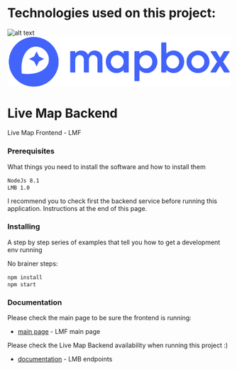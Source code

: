 # Technologies used on this project:
![alt text](https://cdn-images-1.medium.com/max/800/0*1mIsnQEieZm9JAGS.png)
![alt text](https://raw.githubusercontent.com/mapbox/mapbox-gl-js/HEAD/docs/pages/assets/logo.png)


# Live Map Backend

Live Map Frontend - LMF

### Prerequisites

What things you need to install the software and how to install them

```
NodeJs 8.1
LMB 1.0
```

I recommend you to check first the backend service before running this application. Instructions at the end of this page.

### Installing

A step by step series of examples that tell you how to get a development env running

No brainer steps:

```
npm install
npm start
```

### Documentation

Please check the main page to be sure the frontend is running:
* [main page](http://localhost:4041) - LMF main page


Please check the Live Map Backend availability when running this project :)
* [documentation](http://localhost:4040/documentation) - LMB endpoints
